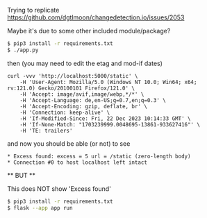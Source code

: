 Trying to replicate https://github.com/dgtlmoon/changedetection.io/issues/2053

Maybe it's due to some other included module/package?

```bash
$ pip3 install -r requirements.txt
$ ./app.py
```


then (you may need to edit the etag and mod-if dates)

```
curl -vvv 'http://localhost:5000/static' \
    -H 'User-Agent: Mozilla/5.0 (Windows NT 10.0; Win64; x64; rv:121.0) Gecko/20100101 Firefox/121.0' \
    -H 'Accept: image/avif,image/webp,*/*' \
    -H 'Accept-Language: de,en-US;q=0.7,en;q=0.3' \
    -H 'Accept-Encoding: gzip, deflate, br' \
    -H 'Connection: keep-alive' \
    -H 'If-Modified-Since: Fri, 22 Dec 2023 10:14:33 GMT' \
    -H 'If-None-Match: "1703239999.0048695-13861-933627416"' \
    -H 'TE: trailers'
```

and now you should be able (or not) to see

```
* Excess found: excess = 5 url = /static (zero-length body)
* Connection #0 to host localhost left intact
```


** BUT **

This does NOT show 'Excess found'

```bash
$ pip3 install -r requirements.txt
$ flask --app app run
```
